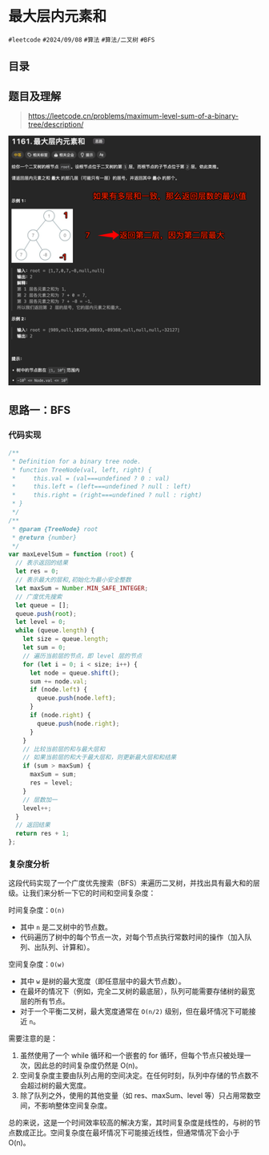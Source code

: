 
# 最大层内元素和


`#leetcode`   `#2024/09/08`  `#算法`  `#算法/二叉树`  `#BFS` 


## 目录
<!-- toc -->
 ## 题目及理解 

> https://leetcode.cn/problems/maximum-level-sum-of-a-binary-tree/description/

![图片&文件](./files/Pastedimage20240908091200.png)

## 思路一：BFS

### 代码实现

```javascript
/**
 * Definition for a binary tree node.
 * function TreeNode(val, left, right) {
 *     this.val = (val===undefined ? 0 : val)
 *     this.left = (left===undefined ? null : left)
 *     this.right = (right===undefined ? null : right)
 * }
 */
/**
 * @param {TreeNode} root
 * @return {number}
 */
var maxLevelSum = function (root) {
  // 表示返回的结果
  let res = 0;
  // 表示最大的层和,初始化为最小安全整数
  let maxSum = Number.MIN_SAFE_INTEGER;
  // 广度优先搜索
  let queue = [];
  queue.push(root);
  let level = 0;
  while (queue.length) {
    let size = queue.length;
    let sum = 0;
    // 遍历当前层的节点，即 level 层的节点
    for (let i = 0; i < size; i++) {
      let node = queue.shift();
      sum += node.val;
      if (node.left) {
        queue.push(node.left);
      }
      if (node.right) {
        queue.push(node.right);
      }
    }
    // 比较当前层的和与最大层和
    // 如果当前层的和大于最大层和，则更新最大层和和结果
    if (sum > maxSum) {
      maxSum = sum;
      res = level;
    }
    // 层数加一
    level++;
  }
  // 返回结果
  return res + 1;
};

```

### 复杂度分析

这段代码实现了一个广度优先搜索（BFS）来遍历二叉树，并找出具有最大和的层级。让我们来分析一下它的时间和空间复杂度：

时间复杂度：`O(n)`
- 其中 `n` 是二叉树中的节点数。
- 代码遍历了树中的每个节点一次，对每个节点执行常数时间的操作（加入队列、出队列、计算和）。

空间复杂度：`O(w)`
- 其中 `w` 是树的最大宽度（即任意层中的最大节点数）。
- 在最坏的情况下（例如，完全二叉树的最底层），队列可能需要存储树的最宽层的所有节点。
- 对于一个平衡二叉树，最大宽度通常在 `O(n/2)` 级别，但在最坏情况下可能接近 `n`。

需要注意的是：
1. 虽然使用了一个 while 循环和一个嵌套的 for 循环，但每个节点只被处理一次，因此总的时间复杂度仍然是 O(n)。
2. 空间复杂度主要由队列占用的空间决定。在任何时刻，队列中存储的节点数不会超过树的最大宽度。
3. 除了队列之外，使用的其他变量（如 res、maxSum、level 等）只占用常数空间，不影响整体空间复杂度。

总的来说，这是一个时间效率较高的解决方案，其时间复杂度是线性的，与树的节点数成正比。空间复杂度在最坏情况下可能接近线性，但通常情况下会小于 O(n)。
